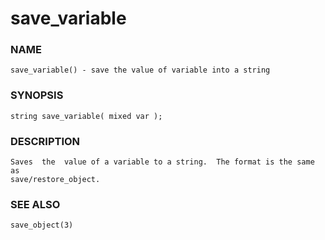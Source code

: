 # save_variable

### NAME

    save_variable() - save the value of variable into a string

### SYNOPSIS

    string save_variable( mixed var );

### DESCRIPTION

    Saves  the  value of a variable to a string.  The format is the same as
    save/restore_object.

### SEE ALSO

    save_object(3)


